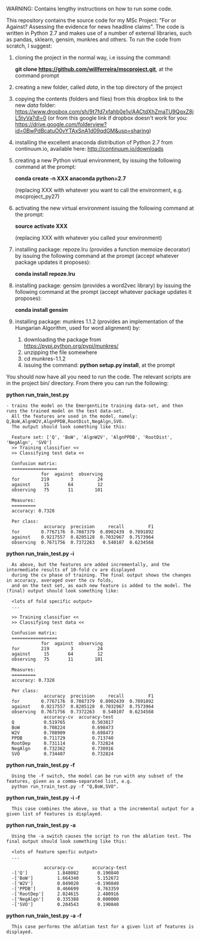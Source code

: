 WARNING: Contains lengthy instructions on how to run some code.

This repository contains the source code for my MSc Project: "For or Against? Assessing the evidence for news headline claims". The code is written in Python 2.7 and makes use of a number of external libraries, such as pandas, sklearn, gensim, munkres and others. To run the code from scratch, I suggest:

1. cloning the project in the normal way, i.e issuing the command: 
      
      **git clone https://github.com/willferreira/mscproject.git**, at the command prompt

2. creating a new folder, called *data*,  in the top directory of the project
3. copying the contents (folders and files) from this dropbox link to the new *data* folder: https://www.dropbox.com/sh/9t7fd7xfahb0e1v/AACtdXhZmaTU9QgxZ8jL5tyVa?dl=0
(or from this google link if dropbox doesn't work for you: https://drive.google.com/folderview?id=0BwPdBcatuO0vYTAxSnA1d09qdGM&usp=sharing)
4. installing the excellent anaconda distribution of Python 2.7 from continuum.io, available here: http://continuum.io/downloads 
5. creating a new Python virtual environment, by issuing the following command at the prompt:

      **conda create -n XXX anaconda python=2.7** 
   
   (replacing XXX with whatever you want to call the environment, e.g. mscproject_py27)
6. activating the new virtual environment issuing the following command at the prompt:

      **source activate XXX** 
      
   (replacing XXX with whatever you called your environment)
7. installing package: repoze.lru (provides a function memoize decorator) by issuing the following command at the 
   prompt (accept whatever package updates it proposes):

      **conda install repoze.lru**
      
8. installing package: gensim (provides a word2vec library) by issuing the following command at the prompt 
   (accept whatever package updates it proposes):

      **conda install gensim**
      
9. installing package: munkres 1.1.2 (provides an implementation of the Hungarian Algorithm, used for word alignment) by:
    1. downloading the package from https://pypi.python.org/pypi/munkres/
    2. unzipping the file somewhere
    3. cd munkres-1.1.2
    4. issuing the command: **python setup.py install**, at the prompt

You should now have all you need to run the code. The relevant scripts are in the project bin/ directory. From there you can run the following:

**python run_train_test.py**

    - trains the model on the EmergentLite training data-set, and then runs the trained model on the test data-set. 
      All the features are used in the model, namely: Q,BoW,AlgnW2V,AlgnPPDB,RootDist,NegAlgn,SVO. 
      The output should look something like this:
      
      Feature set: ['Q', 'BoW', 'AlgnW2V', 'AlgnPPDB', 'RootDist', 'NegAlgn', 'SVO']
      >> Training classifier <<
      >> Classifying test data <<
      
      Confusion matrix:
      =================
                 for  against  observing
      for        219        3         24
      against     15       64         12
      observing   75       11        101
      
      Measures:
      =========
      accuracy: 0.7328
      
      Per class:
                  accuracy  precision     recall         F1
      for        0.7767176  0.7087379  0.8902439  0.7891892
      against    0.9217557  0.8205128  0.7032967  0.7573964
      observing  0.7671756  0.7372263   0.540107  0.6234568
      
**python run_train_test.py -i**

      As above, but the features are added incrementally, and the intermediate results of 10-fold cv are displayed 
      during the cv phase of training. The final output shows the changes in accuracy, averaged over the cv folds, 
      and on the test set, as each new feature is added to the model. The (final) output should look something like:
      
      <lots of fold specific output>
      ...
      
      >> Training classifier <<
      >> Classifying test data <<
      
      Confusion matrix:
      =================
                 for  against  observing
      for        219        3         24
      against     15       64         12
      observing   75       11        101
      
      Measures:
      =========
      accuracy: 0.7328
      
      Per class:
                  accuracy  precision     recall         F1
      for        0.7767176  0.7087379  0.8902439  0.7891892
      against    0.9217557  0.8205128  0.7032967  0.7573964
      observing  0.7671756  0.7372263   0.540107  0.6234568
                  accuracy-cv  accuracy-test
      Q           0.519765          0.503817
      BoW         0.708224          0.698473
      W2V         0.708909          0.698473
      PPDB        0.711729          0.713740
      RootDep     0.731114          0.732824
      NegAlgn     0.732362          0.730916
      SVO         0.734407          0.732824
      
**python run_train_test.py -f <command-separated list of features>**

      Using the -f switch, the model can be run with any subset of the features, given as a comma-separated list, e.g.
      python run_train_test.py -f "Q,BoW,SVO".
      
**python run_train_test.py -i -f <command-separated list of features>**

      This case combines the above, so that a the incremental output for a given list of features is displayed.
      
**python run_train_test.py -a**

      Using the -a switch causes the script to run the ablation test. The final output should look something like this:
      
      <lots of feature specfic output>
      ...
      
                  accuracy-cv       accuracy-test
      -['Q']           1.848082       0.190840
      -['BoW']         1.664340       5.152672
      -['W2V']         0.049020      -0.190840
      -['PPDB']        0.466699       0.763359
      -['RootDep']     2.024615       2.480916
      -['NegAlgn']     0.335388       0.000000
      -['SVO']         0.204543       0.190840
      
**python run_train_test.py -a -f <command-separated list of features>**

      This case performs the ablation test for a given list of features is displayed.



      






